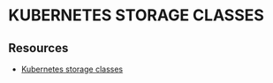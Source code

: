 # KUBERNETES STORAGE CLASSES

## Resources

- [Kubernetes storage classes](https://kubernetes.io/docs/concepts/storage/storage-classes/)
